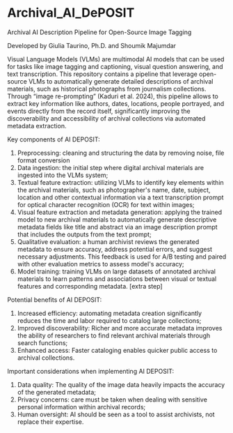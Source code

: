 # Archival_AI_DePOSIT

Archival AI Description Pipeline for Open-Source Image Tagging

Developed by Giulia Taurino, Ph.D. and Shoumik Majumdar

Visual Language Models (VLMs) are multimodal AI models that can be used for tasks like image tagging and captioning, visual question answering, and text transcription. This repository contains a pipeline that leverage open-source VLMs to automatically generate detailed descriptions of archival materials, such as historical photographs from journalism collections. Through “image re-prompting” (Kaduri et al. 2024), this pipeline allows to extract key information like authors, dates, locations, people portrayed, and events directly from the record itself, significantly improving the discoverability and accessibility of archival collections via automated metadata extraction.

Key components of AI DEPOSIT:

1. Preprocessing: cleaning and structuring the data by removing noise, file format conversion
2. Data ingestion: the initial step where digital archival materials are ingested into the VLMs system;
3. Textual feature extraction: utilizing VLMs to identify key elements within the archival materials, such as photographer's name, date, subject, location and other contextual information via a text transcription prompt for optical character recognition (OCR) for text within images;
4. Visual feature extraction and metadata generation: applying the trained model to new archival materials to automatically generate descriptive metadata fields like title and abstract via an image description prompt that includes the outputs from the text prompt;
5. Qualitative evaluation: a human archivist reviews the generated metadata to ensure accuracy, address potential errors, and suggest necessary adjustments. This feedback is used for A/B testing and paired with other evaluation metrics to assess model's accuracy;
6. Model training: training VLMs on large datasets of annotated archival materials to learn patterns and associations between visual or textual features and corresponding metadata. [extra step] 

Potential benefits of AI DEPOSIT:

1. Increased efficiency: automating metadata creation significantly reduces the time and labor required to catalog large collections;
2. Improved discoverability: Richer and more accurate metadata improves the ability of researchers to find relevant archival materials through search functions;
3. Enhanced access: Faster cataloging enables quicker public access to archival collections.  

Important considerations when implementing AI DEPOSIT:

1. Data quality: The quality of the image data heavily impacts the accuracy of the generated metadata;
2. Privacy concerns: care must be taken when dealing with sensitive personal information within archival records;
3. Human oversight: AI should be seen as a tool to assist archivists, not replace their expertise. 
